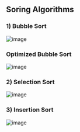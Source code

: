 ## Soring Algorithms


### 1) Bubble Sort
![image](https://user-images.githubusercontent.com/49062060/219481313-0230c383-da2d-4b42-a623-1a88b7b82b71.png)

### Optimized Bubble Sort
![image](https://user-images.githubusercontent.com/49062060/219481017-49daaee4-43b0-4e33-bb15-342bab9d8934.png)

### 2) Selection Sort
![image](https://user-images.githubusercontent.com/49062060/219667047-e3f8528d-3c2a-4270-aee2-d3ba740ccbf4.png)

### 3) Insertion Sort
![image](https://user-images.githubusercontent.com/49062060/219696440-afb4a72e-36e0-4677-8c6b-9868f0b119fd.png)


